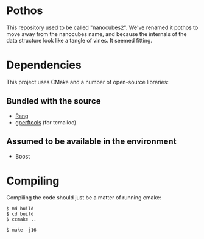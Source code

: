 # Pothos

This repository used to be called "nanocubes2". We've renamed it
pothos to move away from the nanocubes name, and because the internals
of the data structure look like a tangle of vines. It seemed fitting.


# Dependencies

This project uses CMake and a number of open-source libraries:

## Bundled with the source
* [Rang](https://github.com/agauniyal/rang/)
* [gperftools](https://github.com/gperftools/gperftools) (for tcmalloc)

## Assumed to be available in the environment

* Boost

# Compiling

Compiling the code should just be a matter of running cmake:

    $ md build
	$ cd build
	$ ccmake ..
	
	$ make -j16
	

